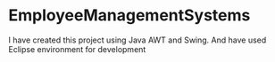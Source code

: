 # EmployeeManagementSystems
I have created this project using Java AWT and Swing. And have used Eclipse environment for development
